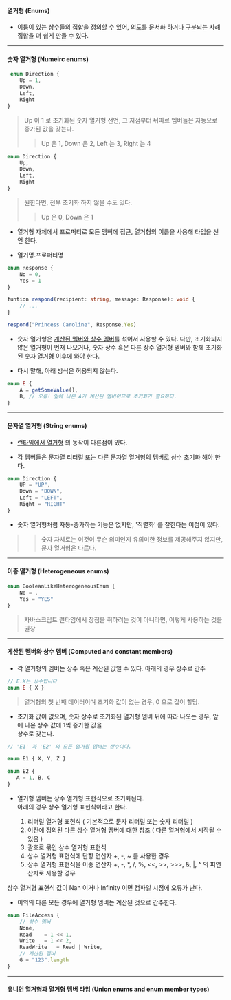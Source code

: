 #### 열거형 (Enums)

- 이름이 있는 상수들의 집합을 정의할 수 있어, 의도를 문서화 하거나 구분되는 사례 집합을 더 쉽게 만들 수 있다.
  

***


#### 숫자 열거형 (Numeirc enums)

```typeScript
 enum Direction {
    Up = 1,
    Down,
    Left,
    Right
}
```
> Up 이 1 로 초기화된 숫자 열거형 선언, 그 지점부터 뒤따르 멤버들은 자동으로 증가된 값을 갖는다.
>> Up 은 1, Down 은 2, Left 는 3, Right 는 4

```typeScript
enum Direction {
    Up,
    Down,
    Left,
    Right
}
```
> 원한다면, 전부 초기화 하지 않을 수도 있다.
>> Up 은 0, Down 은 1

- 열거형 자체에서 프로퍼티로 모든 멤버에 접근, 열거형의 이름을 사용해 타입을 선언 한다.

- 열거명.프로퍼티명

```typeScript
enum Response {
    No = 0,
    Yes = 1
}

funtion respond(recipient: string, message: Response): void {
    // ...
}

respond("Princess Caroline", Response.Yes)
```

- 숫자 열거형은 [계산된 멤버와 상수 멤버](https://typescript-kr.github.io/pages/enums.html#%EA%B3%84%EC%82%B0%EB%90%9C-%EB%A9%A4%EB%B2%84%EC%99%80-%EC%83%81%EC%88%98-%EB%A9%A4%EB%B2%84-computed-and-constant-members)를 섞어서 사용할 수 있다.
 다만, 초기화되지 않은 열거형이 먼저 나오거나, 숫자 상수 혹은 다른 상수 열거형 멤버와 함께 초기화된 숫자 열거형 이후에 와야 한다.
 
- 다시 말해, 아래 방식은 허용되지 않는다.

```typeScript
enum E {
    A = getSomeValue(),
    B, // 오류! 앞에 나온 A가 계산된 멤버이므로 초기화가 필요하다.
}
```


***


#### 문자열 열거형 (String enums)

- [런타임에서 열거형](https://typescript-kr.github.io/pages/enums.html#%EB%9F%B0%ED%83%80%EC%9E%84%EC%97%90%EC%84%9C-%EC%97%B4%EA%B1%B0%ED%98%95-enums-at-runtime)
의 동작이 다른점이 있다.

- 각 멤버들은 문자열 리터럴 또는 다른 문자열 열거형의 멤버로 상수 초기화 해야 한다.

```typeScript
enum Direction {
    UP = "UP",
    Down = "DOWN",
    Left = "LEFT",
    Right = "RIGHT"
}
```

- 숫자 열거형처럼 자동-증가하는 기능은 없지만, '직렬화' 를 잘한다는 이점이 있다.
>> 숫자 자체로는 이것이 무슨 의미인지 유의미한 정보를 제공해주지 않지만, 문자 열거형은 다르다.


***


#### 이종 열거형 (Heterogeneous enums)

```typeScript
enum BooleanLikeHeterogeneousEnum {
    No = ,
    Yes = "YES"
}
```
> 자바스크립트 런타임에서 장점을 취하려는 것이 아니라면, 이렇게 사용하는 것을 권장


***


#### 계산된 멤버와 상수 멤버 (Computed and constant members)

- 각 열거형의 멤버는 상수 혹은 계산된 값일 수 있다. 아래의 경우 상수로 간주

```typeScript
// E.X는 상수입니다
enum E { X }
```
> 열거형의 첫 번째 데이터이며 초기화 값이 없는 경우, 0 으로 값이 할당.


- 초기화 값이 없으며, 숫자 상수로 초기화된 열거형 멤버 뒤에 따라 나오는 경우, 앞에 나온 상수 값에 1씩 증가한 값을  
  상수로 갖는다.
  
```typeScript
// 'E1' 과 'E2' 의 모든 열거형 멤버는 상수이다.

enum E1 { X, Y, Z }

enum E2 {
   A = 1, B, C
}
```

- 열거형 멤버는 상수 열거형 표현식으로 초기화된다.  
  아래의 경우 상수 열거형 표현식이라고 한다.
    
    1. 리터럴 열거형 표현식 ( 기본적으로 문자 리터럴 또는 숫자 리터럴 )
    2. 이전에 정의된 다른 상수 열거형 멤버에 대한 참조 ( 다른 열거형에서 시작될 수 있음 )
    3. 괄호로 묶인 상수 열거형 표현식
    4. 상수 열거형 표현식에 단항 연산자 +, -, ~ 를 사용한 경우
    5. 상수 열거형 표현식을 이중 연산자 +, -, *, /, %, <<, >>, >>>, &, |, ^ 의 피연산자로 사용할 경우
    
 상수 열거형 표현식 값이 Nan 이거나 Infinity 이면 컴파일 시점에 오류가 난다.
 
- 이외의 다른 모든 경우에 열거형 멤버는 계산된 것으로 간주한다.

```typeScript
enum FileAccess {
    // 상수 멤버
    None,
    Read    = 1 << 1,
    Write   = 1 << 2,
    ReadWrite   = Read | Write,
    // 계산된 멤버
    G = "123".length
}
```


***


#### 유니언 열거형과 열거형 멤버 타임 (Union enums and enum member types)




